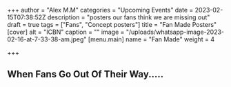 +++
author = "Alex M.M"
categories = "Upcoming Events"
date = 2023-02-15T07:38:52Z
description = "posters our fans think we are missing out"
draft = true
tags = ["Fans", "Concept posters"]
title = "Fan Made Posters"
[cover]
alt = "ICBN"
caption = ""
image = "/uploads/whatsapp-image-2023-02-16-at-7-33-38-am.jpeg"
[menu.main]
name = "Fan Made"
weight = 4

+++
## When Fans Go Out Of Their Way.....